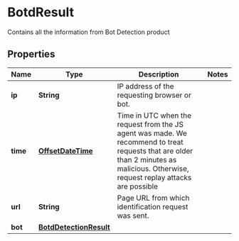 

# BotdResult

Contains all the information from Bot Detection product

## Properties

| Name | Type | Description | Notes |
|------------ | ------------- | ------------- | -------------|
|**ip** | **String** | IP address of the requesting browser or bot. |  |
|**time** | [**OffsetDateTime**](OffsetDateTime.md) | Time in UTC when the request from the JS agent was made. We recommend to treat requests that are older than 2 minutes as malicious. Otherwise, request replay attacks are possible |  |
|**url** | **String** | Page URL from which identification request was sent. |  |
|**bot** | [**BotdDetectionResult**](BotdDetectionResult.md) |  |  |



